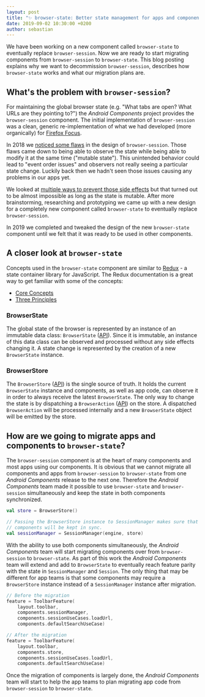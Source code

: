 ```yaml
---
layout: post
title: "✨ browser-state: Better state management for apps and components"
date: 2019-09-02 10:30:00 +0200
author: sebastian
---
```


We have been working on a new component called `browser-state` to eventually replace `browser-session`. Now we are ready to start migrating components from `browser-session` to `browser-state`. This blog posting explains why we want to decommission `browser-session`, describes how `browser-state` works and what our migration plans are.

## What's the problem with `browser-session`?

For maintaining the global browser state (e.g. "What tabs are open? What URLs are they pointing to?") the *Android Components* project provides the `browser-session` component. The initial implementation of `browser-session` was a clean, generic re-implementation of what we had developed (more organically) for [Firefox Focus](https://github.com/mozilla-mobile/focus-android).

In 2018 we [noticed some flaws](https://github.com/mozilla-mobile/android-components/issues/400) in the design of `browser-session`. Those flaws came down to being able to observe the state while being able to modify it at the same time ("mutable state"). This unintended behavior could lead to "event order issues" and observers not really seeing a particular state change. Luckily back then we hadn't seen those issues causing any problems in our apps yet.

We looked at [multiple ways to prevent those side effects](https://github.com/mozilla-mobile/android-components/pull/453) but that turned out to be almost impossible as long as the state is mutable. After more brainstorming, researching and prototyping we came up with a new design for a completely new component called `browser-state` to eventually replace `browser-session`.

In 2019 we completed and tweaked the design of the new `browser-state` component until we felt that it was ready to be used in other components.

## A closer look at `browser-state`

Concepts used in the `browser-state` component are similar to [Redux](https://redux.js.org/) - a state container library for JavaScript. The Redux documentation is a great way to get familiar with some of the concepts:
 * [Core Concepts](https://redux.js.org/introduction/core-concepts)
 * [Three Principles](https://redux.js.org/introduction/three-principles)

### BrowserState

The global state of the browser is represented by an instance of an immutable data class: `BrowserState` ([API](https://mozac.org/api/mozilla.components.browser.state.state/-browser-state/)). Since it is immutable, an instance of this data class can be observed and processed without any side effects changing it. A state change is represented by the creation of a new `BrowserState` instance.

### BrowserStore

The `BrowserStore` ([API](https://mozac.org/api/mozilla.components.browser.state.store/-browser-store/)) is the single source of truth. It holds the current `BrowserState` instance and components, as well as app code, can observe it in order to always receive the latest `BrowserState`. The only way to change the state is by dispatching a `BrowserAction` ([API](https://mozac.org/api/mozilla.components.browser.state.action/-browser-action.html)) on the store. A dispatched `BrowserAction` will be processed internally and a new `BrowserState` object will be emitted by the store.

## How are we going to migrate apps and components to `browser-state`?

The `browser-session` component is at the heart of many components and most apps using our components. It is obvious that we cannot migrate all components and apps from `browser-session` to `browser-state` from one *Android Components*  release to the next one. Therefore the *Android Components* team made it possible to use `browser-state` and `browser-session` simultaneously and keep the state in both components synchronized.

```kotlin
val store = BrowserStore()

// Passing the BrowserStore instance to SessionManager makes sure that both
// components will be kept in sync.
val sessionManager = SessionManager(engine, store)
```

With the ability to use both components simultaneously, the *Android Components* team will start migrating components over from `browser-session` to `browser-state`. As part of this work the *Android Components* team will extend and add to `BrowserState` to eventually reach feature parity with the state in `SessionManager` and `Session`. The only thing that may be different for app teams is that some components may require a `BrowserStore` instance instead of a `SessionManager` instance after migration.

```kotlin
// Before the migration
feature = ToolbarFeature(
    layout.toolbar,
    components.sessionManager,
    components.sessionUseCases.loadUrl,
    components.defaultSearchUseCase)

// After the migration
feature = ToolbarFeature(
    layout.toolbar,
    components.store,
    components.sessionUseCases.loadUrl,
    components.defaultSearchUseCase)
```

Once the migration of components is largely done, the *Android Components* team will start to help the app teams to plan migrating app code from `browser-session` to `browser-state`.
